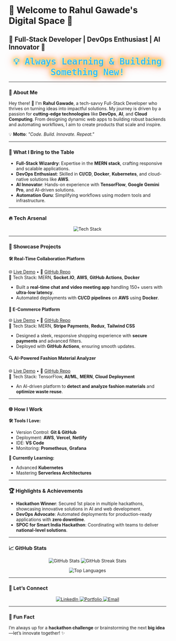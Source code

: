 # 🌟 Welcome to Rahul Gawade's Digital Space 🌟
## 🚀 Full-Stack Developer | DevOps Enthusiast | AI Innovator 🚀

<p align="center">
  <span style="font-size: 28px; font-family: 'Fira Code', monospace; color: #36BCF7; font-weight: bold; animation: glowingText 3s ease-in-out infinite;">
    💡 Always Learning & Building Something New!
  </span>
</p>

<style>
  @keyframes glowingText {
    0% {
      text-shadow: 0 0 5px #fff, 0 0 10px #FFD700, 0 0 15px #FFD700, 0 0 20px #FF6347, 0 0 30px #FF6347;
    }
    50% {
      text-shadow: 0 0 5px #fff, 0 0 15px #FFD700, 0 0 20px #FFD700, 0 0 25px #FF6347, 0 0 35px #FF6347;
    }
    100% {
      text-shadow: 0 0 5px #fff, 0 0 10px #FFD700, 0 0 15px #FFD700, 0 0 20px #FF6347, 0 0 30px #FF6347;
    }
  }
</style>

---

### 🌟 **About Me**
Hey there! 👋 I'm **Rahul Gawade**, a tech-savvy Full-Stack Developer who thrives on turning ideas into impactful solutions. My journey is driven by a passion for **cutting-edge technologies** like **DevOps**, **AI**, and **Cloud Computing**. From designing dynamic web apps to building robust backends and automating workflows, I aim to create products that scale and inspire.  

💡 **Motto**: *"Code. Build. Innovate. Repeat."*

---

### 🚀 **What I Bring to the Table**
- **Full-Stack Wizardry**: Expertise in the **MERN stack**, crafting responsive and scalable applications.  
- **DevOps Enthusiast**: Skilled in **CI/CD**, **Docker**, **Kubernetes**, and cloud-native solutions like **AWS**.  
- **AI Innovator**: Hands-on experience with **TensorFlow**, **Google Gemini Pro**, and AI-driven solutions.  
- **Automation Guru**: Simplifying workflows using modern tools and infrastructure.  

---

### 🔥 **Tech Arsenal**
<p align="center">
  <img src="https://skillicons.dev/icons?i=react,nodejs,express,mongodb,aws,docker,kubernetes,jenkins,typescript,python,cpp,git,github,redux,html,css,nextjs,bootstrap,tensorflow,vite&theme=dark" alt="Tech Stack" />
</p>

---

### 🌟 **Showcase Projects**
#### 🛠️ **Real-Time Collaboration Platform**  
🌐 [Live Demo](https://realtime-collab.rahulgawade.com) • 🚀 [GitHub Repo](https://github.com/rahulgawadee/real-time-collab)  
🔧 Tech Stack: MERN, **Socket.IO**, **AWS**, **GitHub Actions**, **Docker**  
- Built a **real-time chat and video meeting app** handling 150+ users with **ultra-low latency**.  
- Automated deployments with **CI/CD pipelines** on **AWS** using **Docker**.

#### 🛒 **E-Commerce Platform**  
🌐 [Live Demo](https://rahulsstore.netlify.app/) • 🚀 [GitHub Repo](https://github.com/rahulgawadee/e-commerce)  
🔧 Tech Stack: MERN, **Stripe Payments**, **Redux**, **Tailwind CSS**  
- Designed a sleek, responsive shopping experience with **secure payments** and advanced filters.  
- Deployed with **GitHub Actions**, ensuring smooth updates.

#### 🔍 **AI-Powered Fashion Material Analyzer**  
🌐 [Live Demo](https://fashionai.rahulgawade.com) • 🚀 [GitHub Repo](https://github.com/rahulgawadee/fashion-analyzer)  
🔧 Tech Stack: TensorFlow, **AI/ML**, **MERN**, **Cloud Deployment**  
- An AI-driven platform to **detect and analyze fashion materials** and **optimize waste reuse**.  

---

### 🌐 **How I Work**
**🛠️ Tools I Love:**  
- Version Control: **Git & GitHub**  
- Deployment: **AWS**, **Vercel**, **Netlify**  
- IDE: **VS Code**  
- Monitoring: **Prometheus**, **Grafana**  

**🌱 Currently Learning:**  
- Advanced **Kubernetes**  
- Mastering **Serverless Architectures**  

---

### 🏆 **Highlights & Achievements**
- **Hackathon Winner**: Secured 1st place in multiple hackathons, showcasing innovative solutions in AI and web development.  
- **DevOps Advocate**: Automated deployments for production-ready applications with **zero downtime**.  
- **SPOC for Smart India Hackathon**: Coordinating with teams to deliver **national-level solutions**.  

---

### 📈 **GitHub Stats**
<p align="center">
  <img src="https://github-readme-stats.vercel.app/api?username=rahulgawadee&show_icons=true&theme=radical" alt="GitHub Stats" />
  <img src="https://github-readme-streak-stats.herokuapp.com/?user=rahulgawadee&theme=radical" alt="GitHub Streak Stats" />
</p>
<p align="center">
  <img src="https://github-readme-stats.vercel.app/api/top-langs/?username=rahulgawadee&layout=compact&theme=radical" alt="Top Languages" />
</p>

---

### 💬 **Let’s Connect**
<p align="center">
  <a href="https://linkedin.com/in/rahulgawade" target="_blank">
    <img src="https://img.shields.io/badge/LinkedIn-0A66C2?style=for-the-badge&logo=linkedin&logoColor=white" alt="LinkedIn" />
  </a>
  <a href="https://rahulgawadee.netlify.app" target="_blank">
    <img src="https://img.shields.io/badge/Portfolio-12100E?style=for-the-badge&logo=github&logoColor=white" alt="Portfolio" />
  </a>
  <a href="mailto:rahulgawade@gmail.com">
    <img src="https://img.shields.io/badge/Email-D14836?style=for-the-badge&logo=gmail&logoColor=white" alt="Email" />
  </a>
</p>

---

### 🌟 **Fun Fact**
I’m always up for a **hackathon challenge** or brainstorming the next **big idea**—let’s innovate together! ✨  
